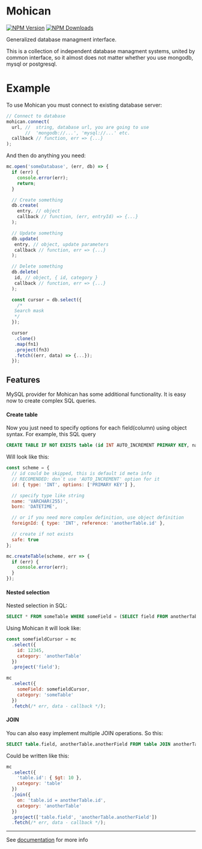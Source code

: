 # Mohican

[![NPM Version](https://badge.fury.io/js/mohican.svg)](https://badge.fury.io/for/js/mohican)
[![NPM Downloads](https://img.shields.io/npm/dt/mohican.svg)](https://www.npmjs.com/package/mohican)

Generalized database managment interface.

This is a collection of independent database managment systems, united by common interface, so it almost does not matter whether you use mongodb, mysql or postgresql.

# Example
To use Mohican you must connect to existing database server:
```javascript
// Connect to database
mohican.connect(
  url, //  string, database url, you are going to use
       //  'mongodb://...', 'mysql://...' etc.
  callback // function, err => {...}
);
```

And then do anything you need:
```javascript
mc.open('someDatabase', (err, db) => {
  if (err) {
    console.error(err);
    return;
  }

  // Create something
  db.create(
    entry, // object
    callback // function, (err, entryId) => {...}
  );

  // Update something
  db.update(
   entry, // object, update parameters
   callback // function, err => {...}
  );

  // Delete something
  db.delete(
   id, // object, { id, category }
   callback // function, err => {...}
  );

  const cursor = db.select({
    /*
   Search mask
   */
  });

  cursor
   .clone()
   .map(fn1)
   .project(fn3)
   .fetch((err, data) => {...});
  });
```

## Features
MySQL provider for Mohican has some additional functionality. It is easy now to create complex SQL queries.

#### Create table
Now you just need to specify options for each field(column) using object syntax. For example, this SQL query
```sql
CREATE TABLE IF NOT EXISTS table (id INT AUTO_INCREMENT PRIMARY KEY, name VARCHAR(255), born DATETIME, foreignId INT, FOREIGN KEY(foreignId) REFERENCES anotherTable(id))
```
Will look like this:
```javascript
const scheme = {
  // id could be skipped, this is default id meta info
  // RECOMENDED: don`t use 'AUTO_INCREMENT' option for it
  id: { type: 'INT', options: ['PRIMARY KEY'] },

  // specify type like string
  name: 'VARCHAR(255)',
  born: 'DATETIME',

  // or if you need more complex definition, use object definition
  foreignId: { type: 'INT', reference: 'anotherTable.id' },

  // create if not exists
  safe: true
};

mc.createTable(scheme, err => {
  if (err) {
    console.error(err);
  }
});
```

#### Nested selection
Nested selection in SQL:
```sql
SELECT * FROM someTable WHERE someField = (SELECT field FROM anotherTable WHERE id = 12345);
```
Using Mohican it will look like:
```javascript
const somefieldCursor = mc
  .select({
    id: 12345,
    category: 'anotherTable'
  })
  .project('field');

mc
  .select({
    someField: somefieldCursor,
    category: 'someTable'
  })
  .fetch(/* err, data - callback */);
```

#### JOIN
You can also easy implement multiple JOIN operations. So this:
```sql
SELECT table.field, anotherTable.anotherField FROM table JOIN anotherTable ON table.id = anotherTable.id WHERE table.id > 10
```
Could be written like this:
```javascript
mc
  .select({
    'table.id': { $gt: 10 },
    category: 'table'
  })
  .join({
    on: 'table.id = anotherTable.id',
    category: 'anotherTable'
  })
  .project(['table.field', 'anotherTable.anotherField'])
  .fetch(/* err, data - callback */);
```
___

See [documentation](https://github.com/o-rumiantsev/mohican/blob/master/DOCS.md) for more info

